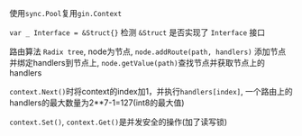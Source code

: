 使用`sync.Pool`复用`gin.Context`

`var _ Interface = &Struct{}` 检测 `&Struct` 是否实现了 `Interface` 接口

路由算法 `Radix tree`, node为节点, `node.addRoute(path, handlers)` 添加节点并绑定handlers到节点上, `node.getValue(path)`查找节点并获取节点上的handlers

`context.Next()`时将context的index加1，并执行`handlers[index]`, 一个路由上的handlers的最大数量为2**7-1=127(int8的最大值)

`context.Set()`, `context.Get()`是并发安全的操作(加了读写锁) 
